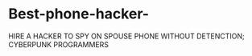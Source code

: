 # Best-phone-hacker-
HIRE A HACKER TO SPY ON SPOUSE PHONE WITHOUT DETENCTION; CYBERPUNK PROGRAMMERS
